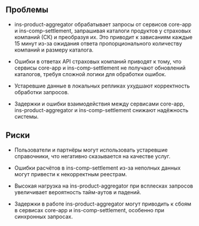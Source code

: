 ## Проблемы

- ins-product-aggregator обрабатывает запросы от сервисов core-app и ins-comp-settlement, запрашивая каталоги продуктов у страховых компаний (СК) и преобразуя их. Это приводит к зависаниям каждые 15 минут из-за ожидания ответа пропорционального количеству компаний и размеру каталога.

- Ошибки в ответах API страховых компаний приводят к тому, что сервисы core-app и ins-comp-settlement не получают обновлений каталогов, требуя сложной логики для обработки ошибок.

- Устаревшие данные в локальных репликах ухудшают корректность обработки запросов.

- Задержки и ошибки взаимодействия между сервисами core-app, ins-product-aggregator и ins-comp-settlement снижают надёжность системы.

## Риски

- Пользователи и партнёры могут использовать устаревшие справочники, что негативно сказывается на качестве услуг.

- Ошибки расчётов в ins-comp-settlement из-за неполных данных могут привести к некорректным реестрам.

- Высокая нагрузка на ins-product-aggregator при всплесках запросов увеличивает вероятность тайм-аутов и падений.

- Задержки в работе ins-product-aggregator могут приводить к сбоям в сервисах core-app и ins-comp-settlement, особенно при синхронных запросах.